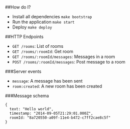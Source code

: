 ##How do I?

* Install all dependencies ```make bootstrap```
* Run the application ```make start```
* Deploy ```make deploy```


##HTTP Endpoints

* ``GET /rooms``: List of rooms
* ``GET /rooms/:roomId``: Get room
* ``GET /rooms/:roomId/messages``: Messages in a room
* ``POST /rooms/:roomId/messages``: Post message to a room

###Server events

* ``message``: A message has been sent
* ``room:created``: A new room has been created

###Message schema

```
{
  text: "Hello world",
  timestamp: "2014-09-05T21:29:01.000Z",
  roomId: "8a720550-a09f-11e4-b472-c7ff2cae8c5f"
}
```